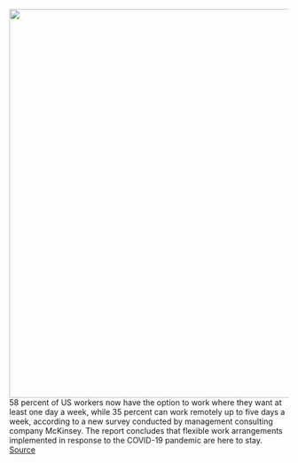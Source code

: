 <img src='https://cdn.vox-cdn.com/thumbor/dUHAvG2y83nLsiEx1Jo0CnlN2Fc=/0x0:2040x1530/1200x800/filters:focal(516x592:842x918)/cdn.vox-cdn.com/uploads/chorus_image/image/71023506/verge_IMG20220622133653_2040pxl.0.jpg' width='700px' /><br/>
58 percent of US workers now have the option to work where they want at least one day a week, while 35 percent can work remotely up to five days a week, according to a new survey conducted by management consulting company McKinsey. The report concludes that flexible work arrangements implemented in response to the COVID-19 pandemic are here to stay.
<a href='https://www.theverge.com/2022/6/28/23186112/us-flexible-remote-hybrid-work-survey-mckinsey'> Source <a/>
